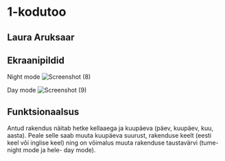 # 1-kodutoo

## Laura Aruksaar
## Ekraanipildid

Night mode
![Screenshot (8)](https://user-images.githubusercontent.com/90316827/156935649-a671b8bf-78b2-4538-8362-fb06f1257179.png)

Day mode
![Screenshot (9)](https://user-images.githubusercontent.com/90316827/156935656-07455bf3-e734-4a3e-a2e2-238883a87257.png)


## Funktsionaalsus

Antud rakendus näitab hetke kellaaega ja kuupäeva (päev, kuupäev, kuu, aasta). Peale selle saab muuta kuupäeva suurust, rakenduse keelt (eesti keel või inglise keel) ning on võimalus muuta rakenduse taustavärvi (tume- night mode ja hele- day mode).
